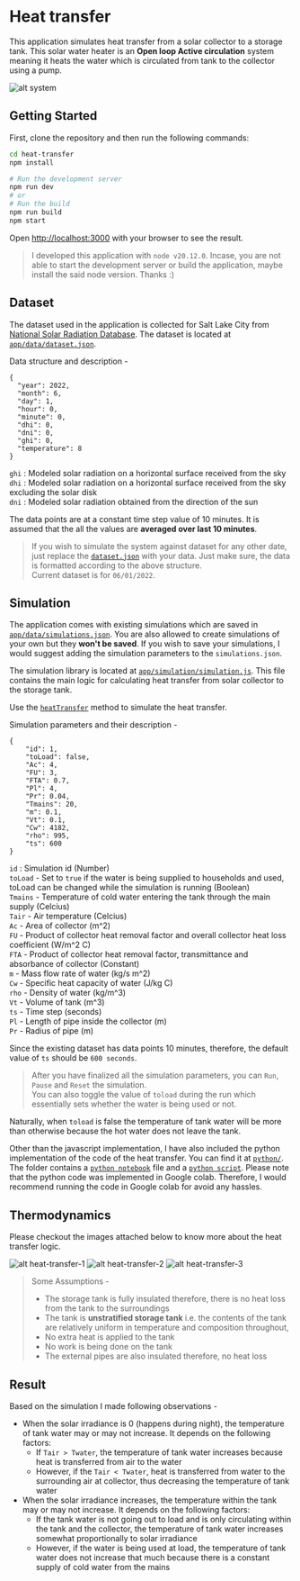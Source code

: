 # Heat transfer

This application simulates heat transfer from a solar collector to a storage tank. This solar water heater is an <b>Open loop Active circulation</b> system meaning it heats the water which is circulated from tank to the collector using a pump.

![alt system](public/images/system.PNG)

## Getting Started

First, clone the repository and then run the following commands:

```bash
cd heat-transfer
npm install

# Run the development server
npm run dev
# or
# Run the build
npm run build
npm start
```

Open [http://localhost:3000](http://localhost:3000) with your browser to see the result.

> I developed this application with `node v20.12.0`. Incase, you are not able to start the development server or build the application, maybe install the said node version. Thanks :)

## Dataset

The dataset used in the application is collected for Salt Lake City from [National Solar Radiation Database](https://nsrdb.nrel.gov/). The dataset is located at [`app/data/dataset.json`](app/data/dataset.json).

Data structure and description -

```
{
  "year": 2022,
  "month": 6,
  "day": 1,
  "hour": 0,
  "minute": 0,
  "dhi": 0,
  "dni": 0,
  "ghi": 0,
  "temperature": 8
}
```

`ghi` : Modeled solar radiation on a horizontal surface received from the sky<br>
`dhi` : Modeled solar radiation on a horizontal surface received from the sky excluding the solar disk<br>
`dni` : Modeled solar radiation obtained from the direction of the sun

The data points are at a constant time step value of 10 minutes. It is assumed that the all the values are <b>averaged over last 10 minutes</b>.

> If you wish to simulate the system against dataset for any other date, just replace the [`dataset.json`](app/data/dataset.json) with your data. Just make sure, the data is formatted according to the above structure.<br>
> Current dataset is for `06/01/2022`.

## Simulation

The application comes with existing simulations which are saved in [`app/data/simulations.json`](app/data/simulations.json). You are also allowed to create simulations of your own but they <b>won't be saved</b>. If you wish to save your simulations, I would suggest adding the simulation parameters to the `simulations.json`.

The simulation library is located at [`app/simulation/simulation.js`](app/simulation/simulation.js). This file contains the main logic for calculating heat transfer from solar collector to the storage tank.

Use the [`heatTransfer`](https://github.com/itsiprikshit/heat-transfer/blob/1c3240f52266048c9e7eb9d609c659d3965f6206/app/simulation/simulation.js#L116) method to simulate the heat transfer.

Simulation parameters and their description -

```
{
    "id": 1,
    "toLoad": false,
    "Ac": 4,
    "FU": 3,
    "FTA": 0.7,
    "Pl": 4,
    "Pr": 0.04,
    "Tmains": 20,
    "m": 0.1,
    "Vt": 0.1,
    "Cw": 4182,
    "rho": 995,
    "ts": 600
}
```

`id` : Simulation id (Number) <br>
`toLoad` - Set to `true` if the water is being supplied to households and used, toLoad can be changed while the simulation is running (Boolean) <br>
`Tmains` - Temperature of cold water entering the tank through the main supply (Celcius) <br>
`Tair` - Air temperature (Celcius) <br>
`Ac` - Area of collector (m^2) <br>
`FU` - Product of collector heat removal factor and overall collector heat loss coefficient (W/m^2 C) <br>
`FTA` - Product of collector heat removal factor, transmittance and absorbance of collector (Constant) <br>
`m` - Mass flow rate of water (kg/s m^2) <br>
`Cw` - Specific heat capacity of water (J/kg C) <br>
`rho` - Density of water (kg/m^3) <br>
`Vt` - Volume of tank (m^3) <br>
`ts` - Time step (seconds) <br>
`Pl` - Length of pipe inside the collector (m) <br>
`Pr` - Radius of pipe (m) <br>

Since the existing dataset has data points 10 minutes, therefore, the default value of `ts` should be `600 seconds`.

> After you have finalized all the simulation parameters, you can `Run`, `Pause` and `Reset` the simulation.<br>
> You can also toggle the value of `toload` during the run which essentially sets whether the water is being used or not.

Naturally, when `toload` is false the temperature of tank water will be more than otherwise because the hot water does not leave the tank.

Other than the javascript implementation, I have also included the python implementation of the code of the heat transfer.
You can find it at [`python/`](./python/).<br> The folder contains a [`python notebook`](python/mysolar.ipynb) file and a [`python script`](python/mysolar.py).
Please note that the python code was implemented in Google colab. Therefore, I would recommend running the code in Google colab for avoid any hassles.

## Thermodynamics

Please checkout the images attached below to know more about the heat transfer logic.

![alt heat-transfer-1](./public/images/ht1.JPG)
![alt heat-transfer-2](./public/images/ht2.JPG)
![alt heat-transfer-3](./public/images/ht3.JPG)

> Some Assumptions -<br>
>
> -   The storage tank is fully insulated therefore, there is no heat loss from the tank to the surroundings<br>
> -   The tank is <b>unstratified storage tank</b> i.e. the contents of the tank are relatively uniform in temperature and composition throughout,
> -   No extra heat is applied to the tank<br>
> -   No work is being done on the tank<br>
> -   The external pipes are also insulated therefore, no heat loss

## Result

Based on the simulation I made following observations -

-   When the solar irradiance is 0 (happens during night), the temperature of tank water may or may not increase. It depends on the following factors:
    -   If `Tair > Twater`, the temperature of tank water increases because heat is transferred from air to the water
    -   However, if the `Tair < Twater`, heat is transferred from water to the surrounding air at collector, thus decreasing the temperature of tank water
-   When the solar irradiance increases, the temperature within the tank may or may not increase. It depends on the following factors:
    -   If the tank water is not going out to load and is only circulating within the tank and the collector, the temperature of tank water increases somewhat proportionally to solar irradiance
    -   However, if the water is being used at load, the temperature of tank water does not increase that much because there is a constant supply of cold water from the mains
